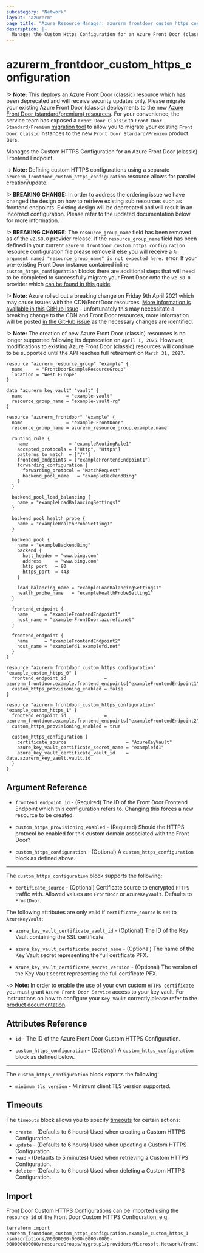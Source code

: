 ```yaml
---
subcategory: "Network"
layout: "azurerm"
page_title: "Azure Resource Manager: azurerm_frontdoor_custom_https_configuration"
description: |-
  Manages the Custom Https Configuration for an Azure Front Door (classic) Frontend Endpoint.
---
```


# azurerm_frontdoor_custom_https_configuration

!> **Note:** This deploys an Azure Front Door (classic) resource which has been deprecated and will receive security updates only. Please migrate your existing Azure Front Door (classic) deployments to the new [Azure Front Door (standard/premium) resources](https://registry.terraform.io/providers/hashicorp/azurerm/latest/docs/resources/cdn_frontdoor_custom_domain). For your convenience, the service team has exposed a `Front Door Classic` to `Front Door Standard/Premium` [migration tool](https://learn.microsoft.com/azure/frontdoor/tier-migration) to allow you to migrate your existing `Front Door Classic` instances to the new `Front Door Standard/Premium` product tiers.

Manages the Custom HTTPS Configuration for an Azure Front Door (classic) Frontend Endpoint.

-> **Note:** Defining custom HTTPS configurations using a separate `azurerm_frontdoor_custom_https_configuration` resource allows for parallel creation/update.

!> **BREAKING CHANGE:** In order to address the ordering issue we have changed the design on how to retrieve existing sub resources such as frontend endpoints. Existing design will be deprecated and will result in an incorrect configuration. Please refer to the updated documentation below for more information.

!> **BREAKING CHANGE:** The `resource_group_name` field has been removed as of the `v2.58.0` provider release. If the `resource_group_name` field has been defined in your current `azurerm_frontdoor_custom_https_configuration` resource configuration file please remove it else you will receive a `An argument named "resource_group_name" is not expected here.` error. If your pre-existing Front Door instance contained inline `custom_https_configuration` blocks there are additional steps that will need to be completed to successfully migrate your Front Door onto the `v2.58.0` provider which [can be found in this guide](../guides/2.58.0-frontdoor-upgrade-guide.html).

!> **Note:** Azure rolled out a breaking change on Friday 9th April 2021 which may cause issues with the CDN/FrontDoor resources. [More information is available in this GitHub issue](https://github.com/hashicorp/terraform-provider-azurerm/issues/11231) - unfortunately this may necessitate a breaking change to the CDN and Front Door resources, more information will be posted [in the GitHub issue](https://github.com/hashicorp/terraform-provider-azurerm/issues/11231) as the necessary changes are identified.

!> **Note:** The creation of new Azure Front Door (classic) resources is no longer supported following its deprecation on `April 1, 2025`. However, modifications to existing Azure Front Door (classic) resources will continue to be supported until the API reaches full retirement on `March 31, 2027`.

```hcl
resource "azurerm_resource_group" "example" {
  name     = "FrontDoorExampleResourceGroup"
  location = "West Europe"
}

data "azurerm_key_vault" "vault" {
  name                = "example-vault"
  resource_group_name = "example-vault-rg"
}

resource "azurerm_frontdoor" "example" {
  name                = "example-FrontDoor"
  resource_group_name = azurerm_resource_group.example.name

  routing_rule {
    name               = "exampleRoutingRule1"
    accepted_protocols = ["Http", "Https"]
    patterns_to_match  = ["/*"]
    frontend_endpoints = ["exampleFrontendEndpoint1"]
    forwarding_configuration {
      forwarding_protocol = "MatchRequest"
      backend_pool_name   = "exampleBackendBing"
    }
  }

  backend_pool_load_balancing {
    name = "exampleLoadBalancingSettings1"
  }

  backend_pool_health_probe {
    name = "exampleHealthProbeSetting1"
  }

  backend_pool {
    name = "exampleBackendBing"
    backend {
      host_header = "www.bing.com"
      address     = "www.bing.com"
      http_port   = 80
      https_port  = 443
    }

    load_balancing_name = "exampleLoadBalancingSettings1"
    health_probe_name   = "exampleHealthProbeSetting1"
  }

  frontend_endpoint {
    name      = "exampleFrontendEndpoint1"
    host_name = "example-FrontDoor.azurefd.net"
  }

  frontend_endpoint {
    name      = "exampleFrontendEndpoint2"
    host_name = "examplefd1.examplefd.net"
  }
}

resource "azurerm_frontdoor_custom_https_configuration" "example_custom_https_0" {
  frontend_endpoint_id              = azurerm_frontdoor.example.frontend_endpoints["exampleFrontendEndpoint1"]
  custom_https_provisioning_enabled = false
}

resource "azurerm_frontdoor_custom_https_configuration" "example_custom_https_1" {
  frontend_endpoint_id              = azurerm_frontdoor.example.frontend_endpoints["exampleFrontendEndpoint2"]
  custom_https_provisioning_enabled = true

  custom_https_configuration {
    certificate_source                      = "AzureKeyVault"
    azure_key_vault_certificate_secret_name = "examplefd1"
    azure_key_vault_certificate_vault_id    = data.azurerm_key_vault.vault.id
  }
}
```

## Argument Reference

* `frontend_endpoint_id` - (Required) The ID of the Front Door Frontend Endpoint which this configuration refers to. Changing this forces a new resource to be created.

* `custom_https_provisioning_enabled` - (Required) Should the HTTPS protocol be enabled for this custom domain associated with the Front Door?

* `custom_https_configuration` - (Optional) A `custom_https_configuration` block as defined above.

---

The `custom_https_configuration` block supports the following:

* `certificate_source` - (Optional) Certificate source to encrypted `HTTPS` traffic with. Allowed values are `FrontDoor` or `AzureKeyVault`. Defaults to `FrontDoor`.

The following attributes are only valid if `certificate_source` is set to `AzureKeyVault`:

* `azure_key_vault_certificate_vault_id` - (Optional) The ID of the Key Vault containing the SSL certificate.

* `azure_key_vault_certificate_secret_name` - (Optional) The name of the Key Vault secret representing the full certificate PFX.

* `azure_key_vault_certificate_secret_version` - (Optional) The version of the Key Vault secret representing the full certificate PFX.

~> **Note:** In order to enable the use of your own custom `HTTPS certificate` you must grant `Azure Front Door Service` access to your key vault. For instructions on how to configure your `Key Vault` correctly please refer to the [product documentation](https://docs.microsoft.com/azure/frontdoor/front-door-custom-domain-https#option-2-use-your-own-certificate).

## Attributes Reference

* `id` - The ID of the Azure Front Door Custom HTTPS Configuration.

* `custom_https_configuration` - (Optional) A `custom_https_configuration` block as defined below.

---

The `custom_https_configuration` block exports the following:

* `minimum_tls_version` - Minimum client TLS version supported.

## Timeouts

The `timeouts` block allows you to specify [timeouts](https://www.terraform.io/language/resources/syntax#operation-timeouts) for certain actions:

* `create` - (Defaults to 6 hours) Used when creating a Custom HTTPS Configuration.
* `update` - (Defaults to 6 hours) Used when updating a Custom HTTPS Configuration.
* `read` - (Defaults to 5 minutes) Used when retrieving a Custom HTTPS Configuration.
* `delete` - (Defaults to 6 hours) Used when deleting a Custom HTTPS Configuration.

## Import

Front Door Custom HTTPS Configurations can be imported using the `resource id` of the Front Door Custom HTTPS Configuration, e.g.

```shell
terraform import azurerm_frontdoor_custom_https_configuration.example_custom_https_1 /subscriptions/00000000-0000-0000-0000-000000000000/resourceGroups/mygroup1/providers/Microsoft.Network/frontDoors/frontdoor1/customHttpsConfiguration/endpoint1
```
